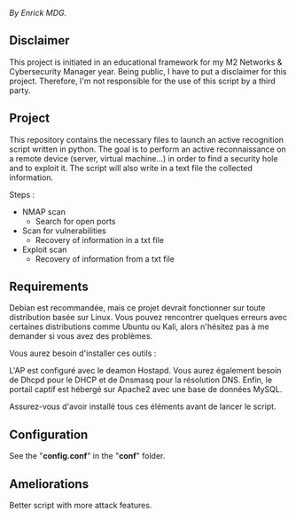 ﻿*By Enrick MDG.*

## Disclaimer

This project is initiated in an educational framework for my M2 Networks & Cybersecurity Manager year.
Being public, I have to put a disclaimer for this project.
Therefore, I'm not responsible for the use of this script by a third party.

## Project

This repository contains the necessary files to launch an active recognition script written in python. 
The goal is to perform an active reconnaissance on a remote device (server, virtual machine...) in order to find a security hole and to exploit it. 
The script will also write in a text file the collected information.

Steps  :

 - NMAP scan
	 - Search for open ports
 - Scan for vulnerabilities
	 - Recovery of information in a txt file
 - Exploit scan
	 - Recovery of information from a txt file

## Requirements

Debian est recommandée, mais ce projet devrait fonctionner sur toute distribution basée sur Linux. Vous pouvez rencontrer quelques erreurs avec certaines distributions comme Ubuntu ou Kali, alors n'hésitez pas à me demander si vous avez des problèmes.

Vous aurez besoin d'installer ces outils :

L'AP est configuré avec le deamon Hostapd. Vous aurez également besoin de Dhcpd pour le DHCP et de Dnsmasq pour la résolution DNS. Enfin, le portail captif est hébergé sur Apache2 avec une base de données MySQL.

Assurez-vous d'avoir installé tous ces éléments avant de lancer le script.

## Configuration

See the "**config.conf**" in the "**conf**" folder.

## Ameliorations

Better script with more attack features.
